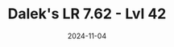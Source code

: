 ---
title: Dalek's LR 7.62 - Lvl 42
date: 2024-11-04

weapon: 
-
    attachment: Optic
    item: Kepler Microflex
-
    attachment: Muzzle
    item: Muzzle Brake 
-
    attachment: Underbarrel
    item: Lightweight Handguard
-
    attachment: Magazine
    item: Extended Mag II
-
    attachment: Rear Grip  
    item: Quickdraw Grip
-
    attachment: Stock  
    item: Balanced Stock
-
    attachment: Laser  
    item: Target Laser
-
    attachment: Fire Mods  
    item: Rapid Fire 

tags: weaponBuild
---